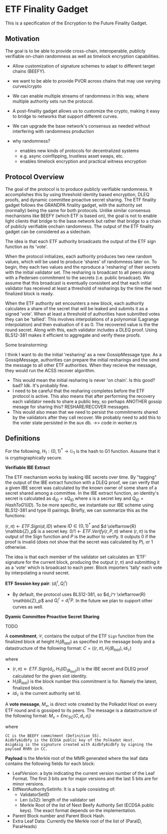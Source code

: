 # ETF Finality Gadget

This is a specification of the Encryption to the Future Finality Gadget.

## Motivation

The goal is to be able to provide cross-chain, interoperable, publicly verifiable on-chain randomness as well as timelock encryption capabilities.

- Allow customization of signature schemes to adapt to different target chains (BEEFY).
- we want to be able to provide PVOR across chains that may use varying curves/crypto
- We can enable multiple streams of randomness in this way, where multiple authority sets run the protocol.
- A post-finality gadget allows us to customize the crypto, making it easy to bridge to networks that support different curves.
- We can upgrade the base network's consensus as needed without interfering with randomness production

- why randomness?
    - enables new kinds of protocols for decentralized systems
    - e.g. async coinflipping, trustless asset swaps, etc.
    - enables timelock encryption and practical witness encryption

## Protocol Overview

The goal of the protocol is to produce publicly verifiable randomness. It accomplishes this by using threshold identity based encryption, DLEQ proofs, and dynamic committee proactive secret sharing. The ETF finality gadget follows the GRANDPA finality gadget, with the authority set (normally) being the same for both protocols. Unlike similar consensus mechanisms like BEEFY (which ETF is based on), the goal is not to enable light clients that bridge to the base network but rather that bridge to a chain of publicly verifiable onchain randomness. The output of the ETF finality gadget can be considered as a sidechain.

The idea is that each ETF authority broadcasts the output of the ETF sign function as its 'vote'. 

When the protocol initializes, each authority produces two new random values, which will be used to produce 'shares' of randomness later on. To begin, they each two values and the nproduce a 'resharing' of their secrets with the initial validator set. The resharing is broadcast to all peers along with a Pedersen commitment to the secrets (i.e. public broadcast). We assume that this broadcast is eventually consistent and that each initial validator has received at least a threshold of resharings by the time the next finalized block is ready.

When the ETF authority set encounters a new block, each authority calculates a share of the secret that will be leaked and submits it as a signed 'vote'. When at least a threshold of authorities have submitted votes they can be 'tallied'. This involves interpolations of a polynomial (Lagrange interpolation) and then evaluation of it as 0. The recovered value is the the round secret. Along with this, each validator includes a DLEQ proof. Using BLS12-381 makes it efficient to aggregate and verify these proofs.


Some brainstorming:

I think I want to do the initial 'resharing' as a new GossipMessage type.
As a GossipMessage, authorities can prepare the initial resharings and the send the message to all other ETF authorities. When they recieve the message, they would run the ACSS recover algorithm.

- This would mean the initial resharing is never 'on chain'. Is this good? bad? Idk. It's probably fine.
- I need to be careful that the resharing completes before the ETF protocol is active. This also means that after performing the recovery each validator needs to share a public key, so perhaps ANOTHER gossip mesage for sharing this? RESHARE/RECOVER messages. 
- This would also mean that we need to persist the commitments shared by the validators after they call recover. We probably need to add this to the voter state persisted in the aux db.
->> code in worker.rs


## Definitions

For the following, $H_1: \{0, 1\}^* \to \mathbb{G}_1$ is the hash to G1 function. Assume that it is cryptographically secure.

**Verifiable IBE Extract**

The ETF mechanism works by leaking IBE secrets over time. By "tagging" the output of the IBE extract function with a DLEQ proof, we can verify that a given IBE secret was calculated by the known owner of some share of a secret shared among a committee. In the IBE extract function, an identity's secret is calculated as $d_{ID} = s Q_{ID}$ where $s$ is a secret key and $Q_{ID} = HashToG1(ID)$. To be more specific, we instantiate our IBE scheme using BLS12-381 and type III pairings. Briefly, we can summarize this as the functions:

$(r, \pi) \leftarrow ETF.Sign(d, ID)$ where $ID \in \{0, 1\}^*$ and $d \xleftarrow{R} \mathbb{Z}_p$ is a secret key. 
$0/1 \leftarrow ETF.Verify(r, P, \pi)$ where $(r, \pi)$ is the output of the Sign function and $P$ is the author to verify. It outputs 0 if the proof is invalid (does not show that the secret was calculated by $P$), or 1 otherwise.

The idea is that each member of the validator set calculates an 'ETF' signature for the current block, producing the output $(r,\pi)$ and submitting it as a 'vote' which is broadcast to each peer. Block importers 'tally' each vote by interpolating a round secret. 

**ETF Session key pair**: $(d_i^r, Q_i^r)$
- By default, the protocol uses BLS12-381, so $d_i^r \xleftarrow{R} \mathbb{Z}_p$ and $Q_i^r = d_i^r P$. In the future we plan to support other curves as well. 

**Dyamic Committee Proactive Secret Sharing**

TODO

A **commitment**, $\mathcal{C}$, contains the output of the ETF `Sign` function from the finalized block at height $H_i(B_{last})$ as specified in the message body and a datastructure of the following format: $C=((r, \pi), H_i(B_{last}),id_\mathbb{V})$

where
- $(r, \pi) \leftarrow ETF.Sign(d_c, H_1(ID_(B_{last})))$ is the IBE secret and DLEQ proof calculated for the given slot identity.
- $H_i(B_{last})$ is the block number this commitment is for. Namely the latest, finalized block.
- $id_\mathbb{V}$ is the current authority set Id.

A **vote message**, $M_v$​, is direct vote created by the Polkadot Host on every ETF round and is gossiped to its peers. The message is a datastructure of the following format: $M_v​=Enc_{SC}​(C, d_i, \sigma_i)$

where

    CC is the BEEFY commitment (Definition 55).
    AidbfyAidbfy​ is the ECDSA public key of the Polkadot Host.
    AsigAsig​ is the signature created with AidbfyAidbfy​ by signing the payload RhRh​ in CC.

**Payload** is the Merkle root of the MMR generated where the leaf data contains the following fields for each block:

- LeafVersion: a byte indicating the current version number of the Leaf Format. The first 3 bits are for major versions and the last 5 bits are for minor versions.
- EtfNextAuthoritySetInfo: It is a tuple consisting of:
    - ValidatorSetID
    - Len (u32): length of the validator set
    - Merkle Root of the list of Next Beefy Authority Set (ECDSA public keys). The exact format depends on the implementation. 
- Parent Block number and Parent Block Hash.
- Extra Leaf Data: Currently the Merkle root of the list of (ParaID, ParaHeads)